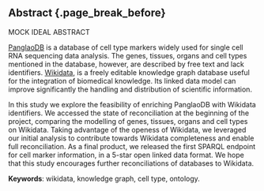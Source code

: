 ## Abstract {.page_break_before}

MOCK IDEAL ABSTRACT

[PanglaoDB](https://panglaodb.se/index.html) is a database of cell type markers widely used for single cell RNA sequencing data analysis. The genes, tissues, organs and cell types mentioned in the database, however, are described by free text and lack identifiers. [Wikidata](https://www.wikidata.org/wiki/Wikidata:Main_Page), is a freely editable knowledge graph database useful for the integration of biomedical knowledge. Its linked data model can improve significantly the handling and distribution of scientific information. 

In this study we explore the feasibility of enriching PanglaoDB with Wikidata identifiers. We accessed the state of reconciliation at the beginning of the project, comparing the modelling of genes, tissues, organs and cell types on Wikidata. Taking advantage of the openess of Wikidata, we leveraged our initial analysis to contribute towards Wikidata completeness and enable full reconciliation. As a final product, we released the first SPARQL endpoint for cell marker information, in a 5-star open linked data format. We hope that this study encourages further reconciliations of databases to Wikidata. 

**Keywords**: wikidata, knowledge graph, cell type, ontology.
